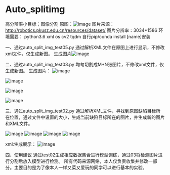 # Auto_splitimg
高分辨率小目标；图像分割
原图：![image](https://user-images.githubusercontent.com/57471141/114347201-2949c700-9b97-11eb-9e66-e94ea9157562.png)
图片来源：http://robotics.pkusz.edu.cn/resources/dataset/
图片分辨率：3034*1586
环境需要：
python3.6
xml
os
cv2
tqdm
自行pip/conda install [name]安装

一、通过auto_split_img_test05.py
通过解析XML文件在原图上进行显示，不修改xml文件，仅生成新图。
生成图片![image](https://user-images.githubusercontent.com/57471141/114347574-b856df00-9b97-11eb-83d8-bca20280f91e.png)

二、通过auto_split_img_test03.py
均匀切割成M*N张图片，不修改xml文件，仅生成新图。
生成图片：
![image](https://user-images.githubusercontent.com/57471141/114347773-12f03b00-9b98-11eb-8bb0-f2aee2eca161.png)

![image](https://user-images.githubusercontent.com/57471141/114347851-3a470800-9b98-11eb-99bc-fff04db14f81.png)

![image](https://user-images.githubusercontent.com/57471141/114347900-52b72280-9b98-11eb-9253-ef64da8569dd.png)

![image](https://user-images.githubusercontent.com/57471141/114347930-5e0a4e00-9b98-11eb-9c62-c78c719f0b83.png)

三、通过auto_split_img_test02.py
通过解析XML文件，寻找到原图缺陷目标所在位置，通过文件中设置的大小，生成当前缺陷目标所在的图片，并生成新的图片和XML文件。

![image](https://user-images.githubusercontent.com/57471141/114348277-e5f05800-9b98-11eb-86d7-b505e5603162.png)
![image](https://user-images.githubusercontent.com/57471141/114348292-eb4da280-9b98-11eb-9298-76b2e40a45da.png)
![image](https://user-images.githubusercontent.com/57471141/114348324-f274b080-9b98-11eb-81da-082e372d12d3.png)
![image](https://user-images.githubusercontent.com/57471141/114348350-fbfe1880-9b98-11eb-92f6-521373aef686.png)

xml:生成展示：
![image](https://user-images.githubusercontent.com/57471141/114348625-61520980-9b99-11eb-9587-ea0c5bf8e618.png)

四、使用建议
通过test02生成相应数据集合进行模型训练，通过03将检测图片进行分割后放入模型进行检测。
所有代码来源网络，本人仅负责收集并修改一部分。主要目的是为了像本人一样又菜又爱玩的同学可以进行基本的实验。

